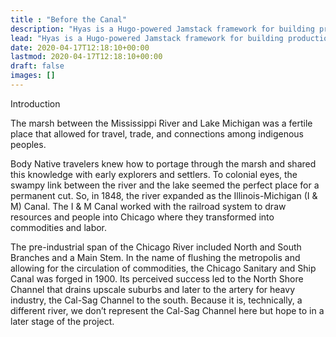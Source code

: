 ```yaml
---
title : "Before the Canal"
description: "Hyas is a Hugo-powered Jamstack framework for building production-ready websites faster."
lead: "Hyas is a Hugo-powered Jamstack framework for building production-ready websites faster."
date: 2020-04-17T12:18:10+00:00
lastmod: 2020-04-17T12:18:10+00:00
draft: false
images: []
---
```

Introduction

The marsh between the Mississippi River and Lake Michigan was a fertile place that allowed for travel, trade, and connections among indigenous peoples. 

Body
Native travelers knew how to portage through the marsh and shared this knowledge with early explorers and settlers. To colonial eyes, the swampy link between the river and the lake seemed the perfect place for a permanent cut.  So, in 1848, the river expanded as the Illinois-Michigan (I & M) Canal. The I & M Canal worked with the railroad system to draw resources and people into Chicago where they transformed into commodities and labor. 

The pre-industrial span of the Chicago River included North and South Branches and a Main Stem. In the name of flushing the metropolis and allowing for the circulation of commodities, the Chicago Sanitary and Ship Canal was forged in 1900. Its perceived success led to the North Shore Channel that drains upscale suburbs and later to the artery for heavy industry, the Cal-Sag Channel to the south. Because it is, technically, a different river, we don’t represent the Cal-Sag Channel here but hope to in a later stage of the project.
